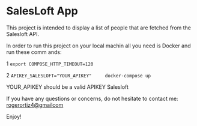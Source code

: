 # SalesLoft App

This project is intended to display a list of people that are fetched from the Salesloft API.

In order to run this project on your local machin all you need is Docker and run these comm
ands:

1 `export COMPOSE_HTTP_TIMEOUT=120`
    
2 `APIKEY_SALESLOFT="YOUR_APIKEY"     docker-compose up`

YOUR_APIKEY should be a valid APIKEY Salesloft

If you have any questions or concerns, do not hesitate to contact me:
<rogerortiz4@gmailcom>


Enjoy!
